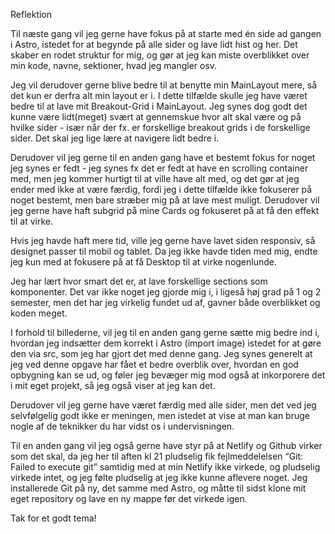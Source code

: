 Reflektion

Til næste gang vil jeg gerne have fokus på at starte med én side ad gangen i Astro, istedet for at begynde på alle sider og lave lidt hist og her. Det skaber en rodet struktur for mig, og gør at jeg kan miste overblikket over min kode, navne, sektioner, hvad jeg mangler osv.

Jeg vil derudover gerne blive bedre til at benytte min MainLayout mere, så det kun er derfra alt min layout er i. I dette tilfælde skulle jeg have været bedre til at lave mit Breakout-Grid i MainLayout. Jeg synes dog godt det kunne være lidt(meget) svært at gennemskue hvor alt skal være og på hvilke sider - især når der fx. er forskellige breakout grids i de forskellige sider. Det skal jeg lige lære at navigere lidt bedre i.

Derudover vil jeg gerne til en anden gang have et bestemt fokus for noget jeg synes er fedt - jeg synes fx det er fedt at have en scrolling container med, men jeg kommer hurtigt til at ville have alt med, og det gør at jeg ender med ikke at være færdig, fordi jeg i dette tilfælde ikke fokuserer på noget bestemt, men bare stræber mig på at lave mest muligt. Derudover vil jeg gerne have haft subgrid på mine Cards og fokuseret på at få den effekt til at virke.

Hvis jeg havde haft mere tid, ville jeg gerne have lavet siden responsiv, så designet passer til mobil og tablet. Da jeg ikke havde tiden med mig, endte jeg kun med at fokusere på at få Desktop til at virke nogenlunde.

Jeg har lært hvor smart det er, at lave forskellige sections som komponenter. Det var ikke noget jeg gjorde mig i, i ligeså høj grad på 1 og 2 semester, men det har jeg virkelig fundet ud af, gavner både overblikket og koden meget.

I forhold til billederne, vil jeg til en anden gang gerne sætte mig bedre ind i, hvordan jeg indsætter dem korrekt i Astro (import image) istedet for at gøre den via src, som jeg har gjort det med denne gang. Jeg synes generelt at jeg ved denne opgave har fået et bedre overblik over, hvordan en god opbygning kan se ud, og føler jeg bevæger mig mod også at inkorporere det i mit eget projekt, så jeg også viser at jeg kan det.

Derudover vil jeg gerne have været færdig med alle sider, men det ved jeg selvfølgelig godt ikke er meningen, men istedet at vise at man kan bruge nogle af de teknikker du har vidst os i undervisningen.

Til en anden gang vil jeg også gerne have styr på at Netlify og Github virker som det skal, da jeg her til aften kl 21 pludselig fik fejlmeddelelsen “Git: Failed to execute git” samtidig med at min Netlify ikke virkede, og pludselig virkede intet, og jeg følte pludselig at jeg ikke kunne aflevere noget. Jeg installerede Git på ny, det samme med Astro, og måtte til sidst klone mit eget repository og lave en ny mappe før det virkede igen.

Tak for et godt tema!
